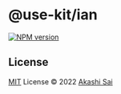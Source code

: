 # @use-kit/ian

[![NPM version](https://img.shields.io/npm/v/@use-kit/ian?color=a1b858&label=)](https://www.npmjs.com/package/@use-kit/ian)

## License

[MIT](./LICENSE) License © 2022 [Akashi Sai](https://github.com/akashigakki)
